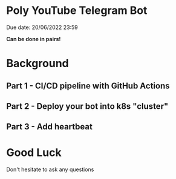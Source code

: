 # Poly YouTube Telegram Bot
Due date: 20/06/2022 23:59  

**Can be done in pairs!**

# Background

## Part 1 - CI/CD pipeline with GitHub Actions

## Part 2 - Deploy your bot into k8s "cluster"

## Part 3 - Add heartbeat



# Good Luck

Don't hesitate to ask any questions